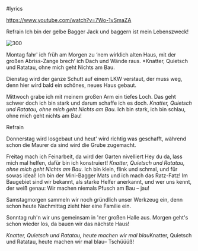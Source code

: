 #lyrics 

https://www.youtube.com/watch?v=7Wo-1vSmaZA

Refrain
Ich bin der gelbe Bagger Jack und baggern ist mein Lebenszweck! 


![300](https://oaidalleapiprodscus.blob.core.windows.net/private/org-zgKQQgsC15ooGXaIeYbcFwPN/user-JvRkO1D11V0EROHg5EQ3S3pe/img-ZWpQVILF8FpBczS0UN1i9aBv.png?st=2023-06-15T18%3A27%3A15Z&se=2023-06-15T20%3A27%3A15Z&sp=r&sv=2021-08-06&sr=b&rscd=inline&rsct=image/png&skoid=6aaadede-4fb3-4698-a8f6-684d7786b067&sktid=a48cca56-e6da-484e-a814-9c849652bcb3&skt=2023-06-14T21%3A23%3A20Z&ske=2023-06-15T21%3A23%3A20Z&sks=b&skv=2021-08-06&sig=6JVPl5Tg5nzg9GfuK4rfcmxb65q9172rasq0PNMh1uY%3D)

Montag fahr' ich früh am Morgen zu ‘nem wirklich alten Haus,
mit der großen Abriss-Zange brech‘ ich Dach und Wände raus.
*Knatter, Quietsch und Ratatau, ohne mich geht Nichts am Bau.

Dienstag wird der ganze Schutt auf einem LKW verstaut,
der muss weg, denn hier wird bald ein schönes, neues Haus gebaut.

Mittwoch grabe ich mit meinem großen Arm ein tiefes Loch.
Das geht schwer doch ich bin stark und darum schaffe ich es doch.
*Knatter, Quietsch und Ratatau, ohne mich geht Nichts am Bau.*
Ich bin stark, ich bin schlau, ohne mich geht nichts am Bau! 

Refrain

Donnerstag wird losgebaut und heut' wird richtig was geschafft, während schon die Maurer da sind wird die Grube zugemacht.

Freitag mach ich Feinarbeit, da wird der Garten nivelliert
Hey du da, lass mich mal helfen, dafür bin ich konstruiert!
*Knatter, Quietsch und Ratatau, ohne mich geht Nichts am Bau.*
Ich bin klein, flink und schmal, und für sowas ideal! Ich bin der Mini-Bagger Mats
und ich mach das Ratz-Fatz! Im Baugebiet sind wir bekannt, als starke Helfer anerkannt,
und wer uns kennt, der weiß genau: Wir machen niemals Pfusch am Bau – jau!

Samstagmorgen sammeln wir noch gründlich unser Werkzeug ein, denn schon heute Nachmittag zieht hier eine Familie ein.

Sonntag ruh'n wir uns gemeinsam in 'ner großen Halle aus. Morgen geht's schon wieder los, da bauen wir das nächste Haus!

*Knatter, Quietsch und Ratatau, heute machen wir mal blau*Knatter, Quietsch und Ratatau, heute machen wir mal blau– Tschüüüß!
